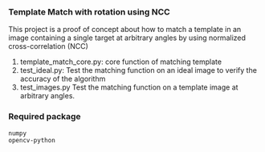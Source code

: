 ### Template Match with rotation using NCC
This project is a proof of concept about how to match a template in an image containing a single target at arbitrary angles by using normalized cross-correlation (NCC) 
1. template_match_core.py: core function of matching template
2. test_ideal.py: Test the matching function on an ideal image to verify the accuracy of the algorithm
3. test_images.py Test the matching function on a template image at arbitrary angles.


### Required package
```
numpy
opencv-python
```
